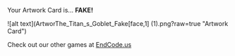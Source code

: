 Your Artwork Card is... 
  **FAKE!**
 
 ![alt text](ArtworThe_Titan_s_Goblet_Fake[face,1] (1).png?raw=true "Artwork Card")  
 
 
 
 
 
 Check out our other games at [EndCode.us](https://endcode.us/)
